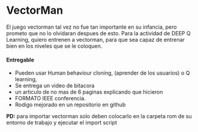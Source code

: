 # VectorMan

El juego vectorman tal vez no fue tan importante en su infancia, pero prometo que no lo olvidaran despues de esto. Para la actividad de DEEP Q Learning, quiero entrenen a vectorman, para que sea capaz de entrenar bien en los niveles que se le coloquen.

#### Entregable
  - Pueden usar Human behaviour cloning, (aprender de los usuarios) o Q learning,
  - Se entrega un video de bitacora
  - un articulo de no mas de 6 paginas explicando que hicieron 
  - FORMATO IEEE conferencia. 
  - Rodigo mejorado en un repositorio en github

**PD:** para importar vectorman solo deben colocarlo en la carpeta rom de su entorno de trabajo y ejecutar el import script
